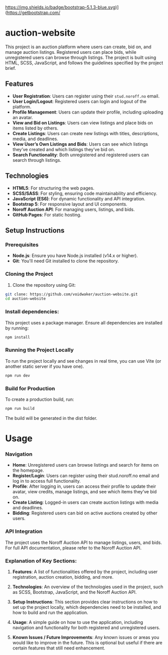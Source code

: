 https://img.shields.io/badge/bootstrap-5.1.3-blue.svg)](https://getbootstrap.com/
# auction-website

This project is an auction platform where users can create, bid on, and manage auction listings. Registered users can place bids, while unregistered users can browse through listings. The project is built using HTML, SCSS, JavaScript, and follows the guidelines specified by the project brief.

## Features

- **User Registration**: Users can register using their `stud.noroff.no` email.
- **User Login/Logout**: Registered users can login and logout of the platform.
- **Profile Management**: Users can update their profile, including uploading an avatar.
- **View and Bid on Listings**: Users can view listings and place bids on items listed by others.
- **Create Listings**: Users can create new listings with titles, descriptions, media, and deadlines.
- **View User’s Own Listings and Bids**: Users can see which listings they’ve created and which listings they’ve bid on.
- **Search Functionality**: Both unregistered and registered users can search through listings.

## Technologies

- **HTML5**: For structuring the web pages.
- **SCSS/SASS**: For styling, ensuring code maintainability and efficiency.
- **JavaScript (ES6)**: For dynamic functionality and API integration.
- **Bootstrap 5**: For responsive layout and UI components.
- **Noroff Auction API**: For managing users, listings, and bids.
- **GitHub Pages**: For static hosting.

## Setup Instructions

### Prerequisites
- **Node.js**: Ensure you have Node.js installed (v14.x or higher).
- **Git**: You'll need Git installed to clone the repository.

### Cloning the Project

1. Clone the repository using Git:

```bash
git clone: https://github.com/voidwaker/auction-website.git
cd auction-website
```
### Install dependencies:
This project uses a package manager. Ensure all dependencies are installed by running:
```bash
npm install
```
### Running the Project Locally
To run the project locally and see changes in real time, you can use Vite (or another static server if you have one).
```bash
npm run dev
```
### Build for Production
To create a production build, run:
```bash
npm run build
```
The build will be generated in the dist folder.

# Usage

### Navigation
- **Home**: Unregistered users can browse listings and search for items on the homepage.
- **Register/Login**: Users can register using their stud.noroff.no email and log in to access full functionality.
- **Profile**: After logging in, users can access their profile to update their avatar, view credits, manage listings, and see which items they’ve bid on.
- **Create Listing**: Logged-in users can create auction listings with media and deadlines.
- **Bidding**: Registered users can bid on active auctions created by other users.
### API Integration
The project uses the Noroff Auction API to manage listings, users, and bids. For full API documentation, please refer to the Noroff Auction API.

### Explanation of Key Sections:

1. **Features**: A list of functionalities offered by the project, including user registration, auction creation, bidding, and more.
   
2. **Technologies**: An overview of the technologies used in the project, such as SCSS, Bootstrap, JavaScript, and the Noroff Auction API.

3. **Setup Instructions**: This section provides clear instructions on how to set up the project locally, which dependencies need to be installed, and how to build and run the application.

4. **Usage**: A simple guide on how to use the application, including navigation and functionality for both registered and unregistered users.

5. **Known Issues / Future Improvements**: Any known issues or areas you would like to improve in the future. This is optional but useful if there are certain features that still need enhancement.



